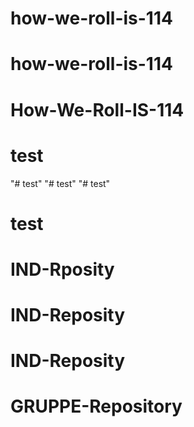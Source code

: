 # how-we-roll-is-114
# how-we-roll-is-114
# How-We-Roll-IS-114
# test
"# test" 
"# test" 
"# test" 
# test
# IND-Rposity
# IND-Reposity
# IND-Reposity
# GRUPPE-Repository
